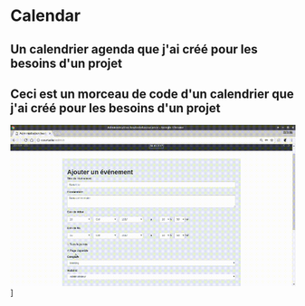 # Calendar

## Un calendrier agenda que j'ai créé pour les besoins d'un projet
## Ceci est un morceau de code d'un calendrier que j'ai créé pour les besoins d'un projet
![Mon calendrier](video_4.gif)]
